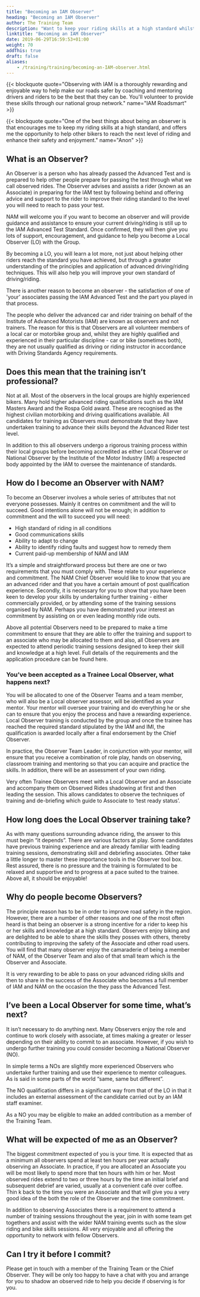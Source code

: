 ```yaml
---
title: "Becoming an IAM Observer"
heading: "Becoming an IAM Observer"
author: The Training Team
description: "Want to keep your riding skills at a high standard whilst helping others to enhance their motorcycle safety and enjoyment? Read how to become an IAM Observer."
linktitle: "Becoming an IAM Observer"
date: 2019-06-29T16:59:53+01:00
weight: 70
addThis: true
draft: false
aliases:
    - /training/training/becoming-an-IAM-observer.html
---
```


{{< blockquote quote="Observing with IAM is a thoroughly rewarding and enjoyable way to help make our roads safer by coaching and mentoring drivers and riders to be the best that they can be. You'll volunteer to provide these skills through our national group network." name="IAM Roadsmart" >}}

{{< blockquote quote="One of the best things about being an observer is that encourages me to keep my riding skills at a high standard, and offers me the opportunity to help other bikers to reach the next level of riding and enhance their safety and enjoyment." name="Anon" >}}



## What is an Observer?
An Observer is a person who has already passed the Advanced Test and is prepared to help other people prepare for passing the test through what we call observed rides. The Observer advises and assists a rider (known as an Associate) in preparing for the IAM test by following behind and offering advice and support to the rider to improve their riding standard to the level you will need to reach to pass your test.

NAM will welcome you if you want to become an observer and will provide guidance and assistance to ensure your current driving/riding is still up to the IAM Advanced Test Standard. Once confirmed, they will then give you lots of support, encouragement, and guidance to help you become a Local Observer (LO) with the Group.

By becoming a LO, you will learn a lot more, not just about helping other riders reach the standard you have achieved, but through a greater understanding of the principles and application of advanced driving/riding techniques. This will also help you will improve your own standard of driving/riding.

There is another reason to become an observer - the satisfaction of one of 'your' associates passing the IAM Advanced Test and the part you played in that process.

The people who deliver the advanced car and rider training on behalf of the Institute of Advanced Motorists (IAM) are known as observers and not trainers. The reason for this is that Observers are all volunteer members of a local car or motorbike group and, whilst they are highly qualified and experienced in their particular discipline - car or bike (sometimes both), they are not usually qualified as driving or riding instructor in accordance with Driving Standards Agency requirements.

## Does this mean that the training isn’t professional?
Not at all. Most of the observers in the local groups are highly experienced bikers. Many hold higher advanced riding qualifications such as the IAM Masters Award and the Rospa Gold award. These are recognised as the highest civilian motorbiking and driving qualifications available. All candidates for training as Observers must demonstrate that they have undertaken training to advance their skills beyond the Advanced Rider test level.

In addition to this all observers undergo a rigorous training process within their local groups before becoming accredited as either Local Observer or National Observer by the Institute of the Motor Industry (IMI) a respected body appointed by the IAM to oversee the maintenance of standards.

## How do I become an Observer with NAM?
To become an Observer involves a whole series of attributes that not everyone possesses. Mainly it centres on commitment and the will to succeed. Good intentions alone will not be enough; in addition to commitment and the will to succeed you will need:

- High standard of riding in all conditions
- Good communications skills
- Ability to adapt to change
- Ability to identify riding faults and suggest how to remedy them
- Current paid-up membership of NAM and IAM

It’s a simple and straightforward process but there are one or two requirements that you must comply with. These relate to your experience and commitment. The NAM Chief Observer would like to know that you are an advanced rider and that you have a certain amount of post qualification experience. Secondly, it is necessary for you to show that you have been keen to develop your skills by undertaking further training - either commercially provided, or by attending some of the training sessions organised by NAM. Perhaps you have demonstrated your interest an commitment by assisting on or even leading monthly ride outs.

Above all potential Observers need to be prepared to make a time commitment to ensure that they are able to offer the training and support to an associate who may be allocated to them and also, all Observers are expected to attend periodic training sessions designed to keep their skill and knowledge at a high level. Full details of the requirements and the application procedure can be found here.

### You’ve been accepted as a Trainee Local Observer, what happens next?
You will be allocated to one of the Observer Teams and a team member, who will also be a Local observer assessor, will be identified as your mentor. Your mentor will oversee your training and do everything he or she can to ensure that you enjoy the process and have a rewarding experience. Local Observer training is conducted by the group and once the trainee has reached the required standard stipulated by the IAM and IMI, the qualification is awarded locally after a final endorsement by the Chief Observer.

In practice, the Observer Team Leader, in conjunction with your mentor, will ensure that you receive a combination of role play, hands on observing, classroom training and mentoring so that you can acquire and practice the skills. In addition, there will be an assessment of your own riding.

Very often Trainee Observers meet with a Local Observer and an Associate and accompany them on Observed Rides shadowing at first and then leading the session. This allows candidates to observe the techniques of training and de-briefing which guide to Associate to ‘test ready status’.

## How long does the Local Observer training take?
As with many questions surrounding advance riding, the answer to this must begin “it depends”. There are various factors at play. Some candidates have previous training experience and are already familiar with leading training sessions, demonstrating skill and debriefing associates. Other take a little longer to master these importance tools in the Observer tool box. Rest assured, there is no pressure and the training is formulated to be relaxed and supportive and to progress at a pace suited to the trainee. Above all, it should be enjoyable!

## Why do people become Observers?
The principle reason has to be in order to improve road safety in the region. However, there are a number of other reasons and one of the most often heard is that being an observer is a strong incentive for a rider to keep his or her skills and knowledge at a high standard. Observers enjoy biking and are delighted to be able to share the skills they posses with others, thereby contributing to improving the safety of the Associate and other road users. You will find that many observer enjoy the camaraderie of being a member of NAM, of the Observer Team and also of that small team which is the Observer and Associate.

It is very rewarding to be able to pass on your advanced riding skills and then to share in the success of the Associate who becomes a full member of IAM and NAM on the occasion the they pass the Advanced Test.

## I’ve been a Local Observer for some time, what’s next?
It isn’t necessary to do anything next. Many Observers enjoy the role and continue to work closely with associate, at times making a greater or lesser depending on their ability to commit to an associate. However, if you wish to undergo further training you could consider becoming a National Observer (NO).

In simple terms a NOs are slightly more experienced Observers who undertake further training and use their experience to mentor colleagues. As is said in some parts of the world “same, same but different”.

The NO qualification differs in a significant way from that of the LO in that it includes an external assessment of the candidate carried out by an IAM staff examiner.

As a NO you may be eligible to make an added contribution as a member of the Training Team.

## What will be expected of me as an Observer?
The biggest commitment expected of you is your time. It is expected that as a minimum all observers spend at least ten hours per year actually observing an Associate. In practice, if you are allocated an Associate you will be most likely to spend more that ten hours with him or her. Most observed rides extend to two or three hours by the time an initial brief and subsequent debrief are varied, usually at a convenient café over coffee. Thin k back to the time you were an Associate and that will give you a very good idea of the both the role of the Observer and the time commitment.

In addition to observing Associates there is a requirement to attend a number of training sessions throughout the year, join in with some team get togethers and assist with the wider NAM training events such as the slow riding and bike skills sessions. All very enjoyable and all offering the opportunity to network with fellow Observers.

## Can I try it before I commit?
Please get in touch with a member of the Training Team or the Chief Observer. They will be only too happy to have a chat with you and arrange for you to shadow an observed ride to help you decide if observing is for you.
